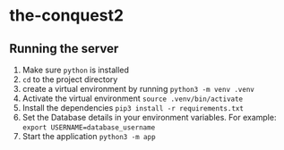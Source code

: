 # the-conquest2

## Running the server

1. Make sure `python` is installed
2. `cd` to the project directory
3. create a virtual environment by running `python3 -m venv .venv`
4. Activate the virtual environment `source .venv/bin/activate`
5. Install the dependencies `pip3 install -r requirements.txt`
6. Set the Database details in your environment variables. For example: `export USERNAME=database_username`  
7. Start the application `python3 -m app`